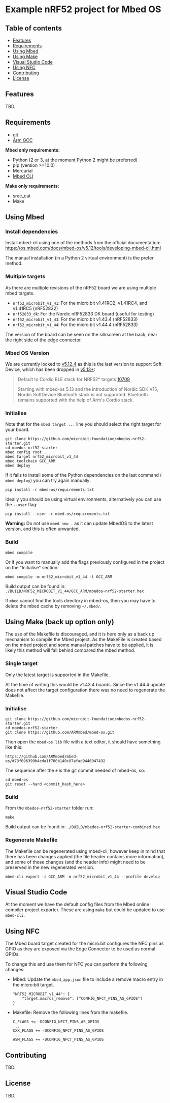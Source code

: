 # Example nRF52 project for Mbed OS

## Table of contents

- [Features](#features)
- [Requirements](#requirements)
- [Using Mbed](#using-mbed)
- [Using Make](#using-make)
- [Visual Studio Code](#visual-studio-code)
- [Using NFC](#using-nfc)
- [Contributing](#contributing)
- [License](#license)


## Features

TBD.


## Requirements

- git
- [Arm GCC](https://developer.arm.com/tools-and-software/open-source-software/developer-tools/gnu-toolchain/gnu-rm/downloads)

**Mbed only requirements:**
- Python (2 or 3, at the moment Python 2 might be preferred)
- pip (version >=10.0)
- Mercurial
- [Mbed CLI](https://github.com/ARMmbed/mbed-cli)

**Make only requirements:**
- srec_cat
- Make


## Using Mbed

### Install dependencies

Install mbed-cli using one of the methods from the official documentation:
https://os.mbed.com/docs/mbed-os/v5.12/tools/developing-mbed-cli.html

The manual installation (in a Python 2 virtual environment) is the prefer method.

### Multiple targets

As there are multiple revisions of the nRF52 board we are using multiple mbed
targets.

- `nrf52_microbit_v1_41`: For the micro:bit v1.41RC2, v1.41RC4, and v1.41RC5
  (nRF52832)
- `nrf52833_dk`: For the Nordic nRF52833 DK board (useful for testing)
- `nrf52_microbit_v1_43`: For the micro:bit v1.43.4 (nRF52833)
- `nrf52_microbit_v1_44`: For the micro:bit v1.44.4 (nRF52833)

The version of the board can be seen on the silkscreen at the back, near the
right side of the edge connector.

### Mbed OS Version

We are currently locked to
[v5.12.4](https://github.com/ARMmbed/mbed-os/releases/tag/mbed-os-5.12.4) as
this is the last version to support Soft Device, which has been dropped in
[v5.13+](https://github.com/ARMmbed/mbed-os/releases/tag/mbed-os-5.13.0):

> Default to Cordio BLE stack for NRF52* targets
> [10709](https://github.com/ARMmbed/mbed-os/pull/10709)
> 
> Starting with mbed-os 5.13 and the introduction of Nordic SDK V15, Nordic
> SoftDevice Bluetooth stack is not supported. Bluetooth remains supported with
> the help of Arm's Cordio stack.

### Initialise

Note that for the `mbed target ...` line you should select the right target
for your board.

```
git clone https://github.com/microbit-foundation/mbedos-nrf52-starter.git
cd mbedos-nrf52-starter
mbed config root .
mbed target nrf52_microbit_v1_44
mbed toolchain GCC_ARM
mbed deploy
```

If it fails to install some of the Python dependencies on the last command (
`mbed deploy`) you can try again manually:

```
pip install -r mbed-os/requirements.txt
```

Ideally you should be using virtual environments, alternatively you can use the
`--user` flag:

```
pip install --user -r mbed-os/requirements.txt
```

**Warning:** Do not use `mbed new .` as it can update MbedOS to the latest
version, and this is often unwanted.

### Build

```
mbed compile
```

Or if you want to manually add the flags previously configured in the project
on the "Initialise" section:

```
mbed compile -m nrf52_microbit_v1_44 -t GCC_ARM
```

Build output can be found in: `./BUILD/NRF52_MICROBIT_V1_44/GCC_ARM/mbedos-nrf52-starter.hex`

If `mbed` cannot find the tools directory in mbed-os, then you may have to delete the mbed cache by removing `~/.mbed/`.


## Using Make (back up option only)

The use of the Makefile is discouraged, and it is here only as a back up
mechanism to compile the Mbed project.
As the MakeFile is created based on the mbed project and some manual patches
have to be applied, it is likely this method will fall behind compared the mbed
method.

### Single target

Only the latest target is supported in the Makefile.

At the time of writing this would be v1.43.4 boards. Since the v1.44.4 update
does not affect the target configuration there was no need to regenerate the
Makefile.

### Initialise

```
git clone https://github.com/microbit-foundation/mbedos-nrf52-starter.git
cd mbedos-nrf52-starter
git clone https://github.com/ARMmbed/mbed-os.git
```

Then open the `mbed-os.lib` file with a text editor, it should have something
like this:

```
https://github.com/ARMmbed/mbed-os/#73f096399b4cda1f780b140c87afad9446047432
```

The sequence after the `#` is the git commit needed of mbed-os, so:

```
cd mbed-os
git reset --hard <commit_hash_here>
```

### Build

From the `mbedos-nrf52-starter` folder run:

```
make
```

Build output can be found in: `./BUILD/mbedos-nrf52-starter-combined.hex`

### Regenerate Makefile

The Makefile can be regenerated using mbed-cli, however keep in mind that there
has been changes applied (the file header contains more information), and
some of those changes (and the header info) might need to be preserved in the
new regenerated version.

```
mbed-cli export -i GCC_ARM -m nrf52_microbit_v1_44 --profile develop
```


## Visual Studio Code

At the moment we have the default config files from the Mbed online compiler
project exporter. These are using `make` but could be updated to use `mbed-cli`.


## Using NFC

The Mbed board target created for the micro:bit configures the NFC pins as GPIO
as they are exposed via the Edge Connector to be used as normal GPIOs.

To change this and use them for NFC you can perform the following changes:
- Mbed: Update the `mbed_app.json` file to include a remove macro entry in the micro:bit target.
    ```
    "NRF52_MICROBIT_v1_44": {
        "target.macros_remove": ["CONFIG_NFCT_PINS_AS_GPIOS"]
    }
    ```
- Makefile: Remove the following lines from the makefile.
    ```
    C_FLAGS += -DCONFIG_NFCT_PINS_AS_GPIOS
    ...
    CXX_FLAGS += -DCONFIG_NFCT_PINS_AS_GPIOS
    ...
    ASM_FLAGS += -DCONFIG_NFCT_PINS_AS_GPIOS
    ```


## Contributing

TBD.


## License

TBD.
